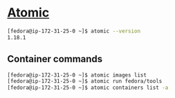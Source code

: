 # [Atomic](https://github.com/projectatomic/atomic)

```sh
[fedora@ip-172-31-25-0 ~]$ atomic --version 
1.18.1
```

## Container commands

```sh
[fedora@ip-172-31-25-0 ~]$ atomic images list
[fedora@ip-172-31-25-0 ~]$ atomic run fedora/tools
[fedora@ip-172-31-25-0 ~]$ atomic containers list -a
```
